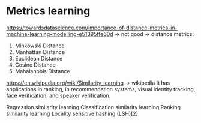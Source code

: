 
# Metrics learning

https://towardsdatascience.com/importance-of-distance-metrics-in-machine-learning-modelling-e51395ffe60d
-> not good
-> distance metrics: 
  1. Minkowski Distance
  2. Manhattan Distance
  3. Euclidean Distance
  4. Cosine Distance
  5. Mahalanobis Distance

https://en.wikipedia.org/wiki/Similarity_learning
-> wikipedia
 It has applications in ranking, in recommendation systems, visual identity tracking, face verification, and speaker verification.
 
 Regression similarity learning
 Classification similarity learning
 Ranking similarity learning
 Locality sensitive hashing (LSH)[2]
